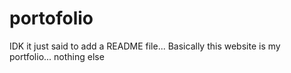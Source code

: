 # portofolio

IDK it just said to add a README file...
Basically this website is my portfolio... nothing else

